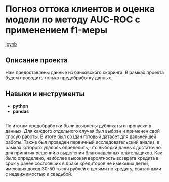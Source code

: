 # Погноз оттока клиентов и оценка модели по методу AUC-ROC с применением f1-меры

[ipynb](https://github.com/KlyuchevenkoE/yandex_praktikum/blob/master/notebooks/1_preprocessing__credits/preprocessing__credits.ipynb)

## Описание проекта

Нам предоставлены данные из банковского скоринга. В рамках проекта будем проводить только предобработку данных. 

## Навыки и инструменты

- **python**
- **pandas**

## 

По итогам предобработки были выявлены дубликаты и пропуски в данных. Для каждого отдельного случая был выбран и применен свой спосуб работы. В итоге был создан готовый датасет для дальнейшей работы. Также был проведен первичный исследовательский анализ, в рамках которого удалось определить, что выборки данных достаточно для принятия решений о выделении благонадежных плательщиков. Как было определено, наиболее высокая вероятность возврата кредита в срок у ранее состоявших в браке кредиторов не имеющих детей, имеющих доход 30-50 тысяч рублей с целями по кредиту, связанными с недвижимостью и свадьбой.
